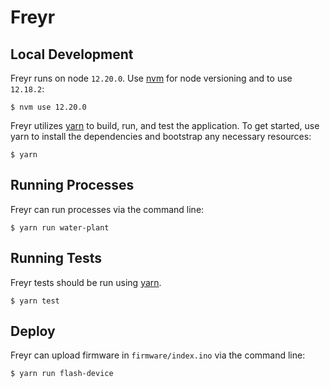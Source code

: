 # Freyr

## Local Development

Freyr runs on node `12.20.0`. Use [nvm](https://github.com/creationix/nvm) for node versioning and to use `12.18.2`:

```
$ nvm use 12.20.0
```

Freyr utilizes [yarn](https://yarnpkg.com/en/) to build, run, and test the application. To get started, use yarn to install the dependencies and bootstrap any necessary resources:

```
$ yarn
```

## Running Processes

Freyr can run processes via the command line:

```
$ yarn run water-plant
```

## Running Tests

Freyr tests should be run using [yarn](https://yarnpkg.com/en/).

```
$ yarn test
```

## Deploy

Freyr can upload firmware in `firmware/index.ino` via the command line: 

```
$ yarn run flash-device
```